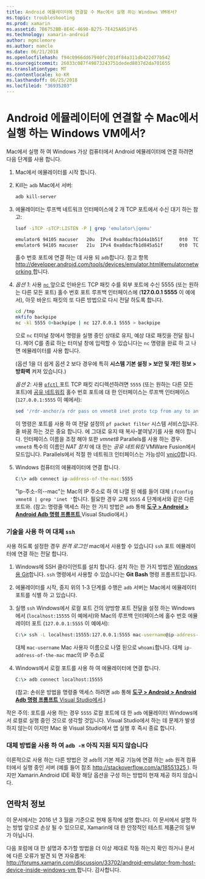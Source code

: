 ```yaml
---
title: Android 에뮬레이터에 연결할 수 Mac에서 실행 하는 Windows VM에서?
ms.topic: troubleshooting
ms.prod: xamarin
ms.assetid: 7B6752BB-8E4C-4690-B275-7E425A051F45
ms.technology: xamarin-android
author: mgmclemore
ms.author: mamcle
ms.date: 06/21/2018
ms.openlocfilehash: f94c0966dd67940fc201df84a311db422d77b542
ms.sourcegitcommit: 26033c087f49873243751deded8037d2da701655
ms.translationtype: MT
ms.contentlocale: ko-KR
ms.lasthandoff: 06/25/2018
ms.locfileid: "36935203"
---
```

# <a name="is-it-possible-to-connect-to-android-emulators-running-on-a-mac-from-a-windows-vm"></a>Android 에뮬레이터에 연결할 수 Mac에서 실행 하는 Windows VM에서?

Mac에서 실행 하 여 Windows 가상 컴퓨터에서 Android 에뮬레이터에 연결 하려면 다음 단계를 사용 합니다.

1.  Mac에서 에뮬레이터를 시작 합니다.

2.  Kill는 `adb` Mac에서 서버:

    ```bash
    adb kill-server
    ```

3.  에뮬레이터는 루프백 네트워크 인터페이스에 2 개 TCP 포트에서 수신 대기 하는 참고:

    ```bash
    lsof -iTCP -sTCP:LISTEN -P | grep 'emulator\|qemu'

    emulator6 94105 macuser   20u  IPv4 0xa8dacfb1d4a1b51f      0t0  TCP localhost:5555 (LISTEN)
    emulator6 94105 macuser   21u  IPv4 0xa8dacfb1d845a51f      0t0  TCP localhost:5554 (LISTEN)
    ```

    홀수 번호 포트에 연결 하는 데 사용 되 `adb`합니다. 참고 항목 [ http://developer.android.com/tools/devices/emulator.html#emulatornetworking ](http://developer.android.com/tools/devices/emulator.html#emulatornetworking)합니다.

4.  _옵션 1_: 사용 [ `nc` ](https://developer.apple.com/library/mac/documentation/Darwin/Reference/ManPages/man1/nc.1.html) 앞으로 인바운드 TCP 패킷 수를 외부 포트에 수신 5555 (또는 원하는 다른 모든 포트) 홀수 번호 포트 루프백 인터페이스에 (**127.0.0.1 5555** 이 예에서), 아웃 바운드 패킷의 또 다른 방법으로 다시 전달 하도록 합니다.

    ```bash
    cd /tmp
    mkfifo backpipe
    nc -kl 5555 0<backpipe | nc 127.0.0.1 5555 > backpipe
    ```

    으로 `nc` 터미널 창에서 명령을 실행 중인 상태로 유지, 예상 대로 패킷을 전달 됩니다. 제어 C를 종료 하는 터미널 창에 입력할 수 있습니다는 `nc` 명령을 완료 하 고 나면 에뮬레이터를 사용 합니다.

    (옵션 1을 더 쉽게 옵션 2 보다 경우에 특히 **시스템 기본 설정 > 보안 및 개인 정보 > 방화벽** 켜져 있습니다.) 

    _옵션 2_: 사용 [ `pfctl` ](https://developer.apple.com/library/mac/documentation/Darwin/Reference/ManPages/man8/pfctl.8.html) 포트 TCP 패킷 리디렉션하려면 `5555` (또는 원하는 다른 모든 포트)에 [공유 네트워킹](http://kb.parallels.com/en/4948) 홀수 번호 포트에 대 한 인터페이스는 루프백 인터페이스 (`127.0.0.1:5555` 이 예에서):

    ```bash
    sed '/rdr-anchor/a rdr pass on vmnet8 inet proto tcp from any to any port 5555 -> 127.0.0.1 port 5555' /etc/pf.conf | sudo pfctl -ef -
    ```

    이 명령은 포트를 사용 하 여 전달 설정의 `pf packet filter` 시스템 서비스입니다. 줄 바꿈 하는 것은 중요 합니다. 에 그대로 유지 때 복사-붙여넣기를 사용 해야 합니다. 인터페이스 이름을 조정 해야 또한 *vmnet8* Parallels를 사용 하는 경우. `vmnet8` 특수의 이름인 *NAT 장치* 에 대 한는 *공유 네트워킹* VMWare Fusion에서 모드입니다. Parallels에서 적절 한 네트워크 인터페이스는 가능성이 [vnic0](http://download.parallels.com/doc/psbm/en/Parallels_Server_Bare_Metal_Users_Guide/29258.htm)합니다.

5.  Windows 컴퓨터의 에뮬레이터에 연결 합니다.

    ```cmd
    C:\> adb connect ip-address-of-the-mac:5555
    ```

    "Ip-주소-의--mac"는 Mac의 IP 주소로 하 여 나열 된 예를 들어 대체 `ifconfig vmnet8 | grep 'inet '`합니다. 필요한 경우 교체 `5555` 4 단계에서와 같은 다른 포트와\. (참고: 명령줄 액세스 하는 한 가지 방법은 `adb` 통해 [ **도구 > Android > Android Adb 명령 프롬프트** ](~/cross-platform/troubleshooting/questions/version-logs.md#adb-logcat) Visual Studio에서.)

### <a name="alternate-technique-using-ssh"></a>기술을 사용 하 여 대체 `ssh`

사용 하도록 설정한 경우 _원격 로그인_ mac에서 사용할 수 있습니다 `ssh` 포트 에뮬레이터에 연결 하는 전달 합니다.

1.  Windows에 SSH 클라이언트를 설치 합니다. 설치 하는 한 가지 방법은 [Windows 용 Git](https://git-for-windows.github.io/)합니다. `ssh` 명령에서 사용할 수 있습니다는 **Git Bash** 명령 프롬프트입니다.

2.  에뮬레이터를 시작, 중지 위의 1-3 단계를 수행은 `adb` 서버는 Mac에서 에뮬레이터 포트를 식별 하 고 있습니다.

3.  실행 `ssh` Windows에서 로컬 포트 간의 양방향 포트 전달을 설정 하는 Windows에서 (`localhost:15555` 이 예에서)와 Mac의 루프백 인터페이스에 홀수 번호 에뮬레이터 포트 (`127.0.0.1:5555` 이 예에서):

    ```cmd 
    C:\> ssh -L localhost:15555:127.0.0.1:5555 mac-username@ip-address-of-the-mac
    ```

    대체 `mac-username` Mac 사용자 이름으로 나열 된으로 `whoami`합니다. 대체 `ip-address-of-the-mac` mac의 IP 주소로

4.  Windows에서 로컬 포트를 사용 하 여 에뮬레이터에 연결 합니다.

    ```cmd
    C:\> adb connect localhost:15555
    ```

    (참고: 손쉬운 방법을 명령줄 액세스 하려면 `adb` 통해 [ **도구 > Android > Android Adb 명령 프롬프트** Visual Studio에서](~/cross-platform/troubleshooting/questions/version-logs.md#adb-logcat).)

작은 주의: 포트를 사용 하는 경우 `5555` 로컬 포트에 대 한 `adb` 에뮬레이터 Windows에서 로컬로 실행 중인 것으로 생각할 것입니다. Visual Studio에서 하는 데 문제가 발생 하지 않는이 이지만 Mac 용 Visual Studio에서 앱 실행 후 즉시 종료 합니다.

### <a name="alternate-technique-using-adb--h-is-not-yet-supported"></a>대체 방법을 사용 하 여 `adb -H` 아직 지원 되지 않습니다

이론적으로 사용 하는 다른 방법은 것 `adb`의 기본 제공 기능에 연결 하는 `adb` 원격 컴퓨터에서 실행 중인 서버 (예를 들어 참조 [ http://stackoverflow.com/a/18551325 ](http://stackoverflow.com/a/18551325)).
하지만 Xamarin.Android IDE 확장 해당 옵션을 구성 하는 방법이 현재 제공 하지 않습니다.

## <a name="contact-information"></a>연락처 정보

이 문서에서는 2016 년 3 월을 기준으로 현재 동작에 설명 합니다. 이 문서에서 설명 하는 방법 앞으로 손상 될 수 있으므로, Xamarin에 대 한 안정적인 테스트 제품군의 일부가 아닙니다.

다음 포럼에 대 한 설명과 추가할 방법을 더 이상 제대로 작동 하는지 확인 하거나 문서에 다른 오류가 발견 되 면 자유롭게: [ http://forums.xamarin.com/discussion/33702/android-emulator-from-host-device-inside-windows-vm ](http://forums.xamarin.com/discussion/33702/android-emulator-from-host-device-inside-windows-vm)합니다.
감사합니다.

